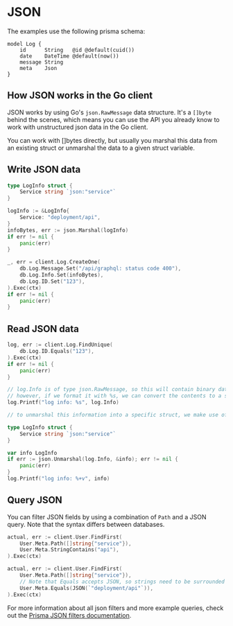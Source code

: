 # JSON

The examples use the following prisma schema:

```prisma
model Log {
    id      String   @id @default(cuid())
    date    DateTime @default(now())
    message String
    meta    Json
}
```

## How JSON works in the Go client

JSON works by using Go's `json.RawMessage` data structure. It's a `[]byte` behind the scenes, which means you can use
the API you already know to work with unstructured json data in the Go client.

You can work with []bytes directly, but usually you marshal this data from an existing struct or unmarshal the data to a
given struct variable.

## Write JSON data

```go
type LogInfo struct {
    Service string `json:"service"`
}

logInfo := &LogInfo{
    Service: "deployment/api",
}
infoBytes, err := json.Marshal(logInfo)
if err != nil {
    panic(err)
}

_, err = client.Log.CreateOne(
    db.Log.Message.Set("/api/graphql: status code 400"),
    db.Log.Info.Set(infoBytes),
    db.Log.ID.Set("123"),
).Exec(ctx)
if err != nil {
    panic(err)
}
```

## Read JSON data

```go
log, err := client.Log.FindUnique(
    db.Log.ID.Equals("123"),
).Exec(ctx)
if err != nil {
    panic(err)
}

// log.Info is of type json.RawMessage, so this will contain binary data such as [123 34 97 116 116 ...]
// however, if we format it with %s, we can convert the contents to a string to see what's inside:
log.Printf("log info: %s", log.Info)

// to unmarshal this information into a specific struct, we make use of Go's usual handling of json data:

type LogInfo struct {
    Service string `json:"service"`
}

var info LogInfo
if err := json.Unmarshal(log.Info, &info); err != nil {
    panic(err)
}
log.Printf("log info: %+v", info)
```

## Query JSON

You can filter JSON fields by using a combination of `Path` and a JSON query. Note that the syntax differs between
databases.

```go
actual, err := client.User.FindFirst(
    User.Meta.Path([]string{"service"}),
    User.Meta.StringContains("api"),
).Exec(ctx)
```

```go
actual, err := client.User.FindFirst(
    User.Meta.Path([]string{"service"}),
    // Note that Equals accepts JSON, so strings need to be surrounded with quotes
    User.Meta.Equals(JSON(`"deployment/api"`)),
).Exec(ctx)
```

For more information about all json filters and more example queries, check out
the [Prisma JSON filters documentation](https://www.prisma.io/docs/concepts/components/prisma-client/working-with-fields/working-with-json-fields).
